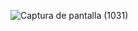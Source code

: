 ![Captura de pantalla (1031)](https://user-images.githubusercontent.com/76067475/169671589-375f23c1-73b8-405c-add2-3bacde28a90e.png)
